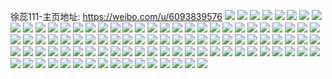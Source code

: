 徐蕊111-主页地址: https://weibo.com/u/6093839576 
![](https://wx4.sinaimg.cn/mw2000/006Ep836ly1h9pm5etkhlj33402c0qv5.jpg) 
![](https://wx4.sinaimg.cn/mw2000/006Ep836ly1h9pm5f9mq0j31mc17rwpa.jpg) 
![](https://wx4.sinaimg.cn/mw2000/006Ep836ly1h9klvimieaj32c02c0x6p.jpg) 
![](https://wx4.sinaimg.cn/mw2000/006Ep836ly1h9klvmaivbj32c02c01kz.jpg) 
![](https://wx4.sinaimg.cn/mw2000/006Ep836ly1h9klvpcdyuj32c02c01ky.jpg) 
![](https://wx4.sinaimg.cn/mw2000/006Ep836ly1h9klvsi4ooj32c02c0u0y.jpg) 
![](https://wx4.sinaimg.cn/mw2000/006Ep836ly1h9klvvkd80j32c02c04qq.jpg) 
![](https://wx4.sinaimg.cn/mw2000/006Ep836ly1h9klvydlkej32c02c01ky.jpg) 
![](https://wx4.sinaimg.cn/mw2000/006Ep836ly1h9klw0q46rj32c02c07wi.jpg) 
![](https://wx4.sinaimg.cn/mw2000/006Ep836ly1h9klvfze0ij31hc0u0net.jpg) 
![](https://wx4.sinaimg.cn/mw2000/006Ep836ly1h9klw1elnjj31ei1eiave.jpg) 
![](https://wx4.sinaimg.cn/mw2000/006Ep836ly1h9kltou2bdj32c02c07wh.jpg) 
![](https://wx4.sinaimg.cn/mw2000/006Ep836ly1h9kltpxr32j32c02c0b29.jpg) 
![](https://wx4.sinaimg.cn/mw2000/006Ep836ly1h9kltqdn49j31ho1hoh5u.jpg) 
![](https://wx4.sinaimg.cn/mw2000/006Ep836ly1h9kltr9uogj32c02c04qp.jpg) 
![](https://wx4.sinaimg.cn/mw2000/006Ep836ly1h9kltsdppmj31rr1rr7wh.jpg) 
![](https://wx4.sinaimg.cn/mw2000/006Ep836ly1h9kltnvm00j30n00n0gq6.jpg) 
![](https://wx4.sinaimg.cn/mw2000/006Ep836ly1h9kl3qiatlj30wi0win6b.jpg) 
![](https://wx4.sinaimg.cn/mw2000/006Ep836ly1h9kl1m9svej30wi1yce21.jpg) 
![](https://wx4.sinaimg.cn/mw2000/006Ep836ly1h9kl1psw4hj30wi1yctx9.jpg) 
![](https://wx4.sinaimg.cn/mw2000/006Ep836ly1h9kl1uhnrcj30wi1yc1k4.jpg) 
![](https://wx4.sinaimg.cn/mw2000/006Ep836ly1h9kl1z9curj30wi1yc4qp.jpg) 
![](https://wx4.sinaimg.cn/mw2000/006Ep836ly1h9kkyjo6cgj30p618qgtk.jpg) 
![](https://wx4.sinaimg.cn/mw2000/006Ep836ly1h9kkszxbm2j32c0340x6q.jpg) 
![](https://wx4.sinaimg.cn/mw2000/006Ep836ly1h9kkt28zv6j32c02c04qr.jpg) 
![](https://wx4.sinaimg.cn/mw2000/006Ep836ly1h9kksx4whxj32c02c07wi.jpg) 
![](https://wx4.sinaimg.cn/mw2000/006Ep836ly1h9kkrpdis3j31d91d9k5s.jpg) 
![](https://wx4.sinaimg.cn/mw2000/006Ep836ly1h9kkrpz7f9j30qq0qq442.jpg) 
![](https://wx4.sinaimg.cn/mw2000/006Ep836ly1h9kkq5fb0oj32c02c0qv6.jpg) 
![](https://wx4.sinaimg.cn/mw2000/006Ep836ly1h9kkq83rfqj32c0340npe.jpg) 
![](https://wx4.sinaimg.cn/mw2000/006Ep836ly1h9kkqa6o8yj32c0340b2a.jpg) 
![](https://wx4.sinaimg.cn/mw2000/006Ep836ly1h9kkqbt0rij32c03407wi.jpg) 
![](https://wx4.sinaimg.cn/mw2000/006Ep836ly1h9kkqd85lij32c0340u0x.jpg) 
![](https://wx4.sinaimg.cn/mw2000/006Ep836ly1h9kkqfc9r8j32c02c0qv5.jpg) 
![](https://wx4.sinaimg.cn/mw2000/006Ep836ly1h9kkqi6fssj32c02c0b2a.jpg) 
![](https://wx4.sinaimg.cn/mw2000/006Ep836ly1h9kkq2vgbnj32c02c0x6p.jpg) 
![](https://wx4.sinaimg.cn/mw2000/006Ep836ly1h9kkqkj8hrj32c0340hdu.jpg) 
![](https://wx4.sinaimg.cn/mw2000/006Ep836ly1h9kkqnb7o1j32c0340hdv.jpg) 
![](https://wx4.sinaimg.cn/mw2000/006Ep836ly1h9kkqpgcghj32c02c04qq.jpg) 
![](https://wx4.sinaimg.cn/mw2000/006Ep836ly1h9kkp2oij3j32by340x6p.jpg) 
![](https://wx4.sinaimg.cn/mw2000/006Ep836ly1h9kkp18jh2j32by33zu0x.jpg) 
![](https://wx4.sinaimg.cn/mw2000/006Ep836ly1h9kkntbh5fj30tr1gw102.jpg) 
![](https://wx4.sinaimg.cn/mw2000/006Ep836ly1h9kknt1a5cj30k00zkad2.jpg) 
![](https://wx4.sinaimg.cn/mw2000/006Ep836ly1h9kknu1rtqj30sv1fb49v.jpg) 
![](https://wx4.sinaimg.cn/mw2000/006Ep836ly1h9kknv078gj32c02c0qv5.jpg) 
![](https://wx4.sinaimg.cn/mw2000/006Ep836ly1h9kkmg4csij30k00zkady.jpg) 
![](https://wx4.sinaimg.cn/mw2000/006Ep836ly1h9kkmpspxzj32c0340hdt.jpg) 
![](https://wx4.sinaimg.cn/mw2000/006Ep836ly1h9kkmqfnw6j30o00o0q83.jpg) 
![](https://wx4.sinaimg.cn/mw2000/006Ep836ly1h9kkmqqdpyj30k00zkwio.jpg) 
![](https://wx4.sinaimg.cn/mw2000/006Ep836ly1h9kkmt5chfj32c0340x6q.jpg) 
![](https://wx4.sinaimg.cn/mw2000/006Ep836ly1h9kkmff4q5j32c02c01kz.jpg) 
![](https://wx4.sinaimg.cn/mw2000/006Ep836ly1h9kkmwa9olj32c0340kjm.jpg) 
![](https://wx4.sinaimg.cn/mw2000/006Ep836ly1h9kkmxkmfdj317q1mc4l2.jpg) 
![](https://wx4.sinaimg.cn/mw2000/006Ep836ly1h9kkjzw81gj32c02c0kjl.jpg) 
![](https://wx4.sinaimg.cn/mw2000/006Ep836ly1h9kkk1uwooj32c02c0npd.jpg) 
![](https://wx4.sinaimg.cn/mw2000/006Ep836ly1h9kkk2i3vbj3197197qdf.jpg) 
![](https://wx4.sinaimg.cn/mw2000/006Ep836ly1h9kkk3t43wj32c02c0kjl.jpg) 
![](https://wx4.sinaimg.cn/mw2000/006Ep836ly1h9kkk58dxqj32c02c0hdt.jpg) 
![](https://wx4.sinaimg.cn/mw2000/006Ep836ly1h9kkk7qf9hj33402c0kjm.jpg) 
![](https://wx4.sinaimg.cn/mw2000/006Ep836ly1h9kkkam2g1j32c0340b2b.jpg) 
![](https://wx4.sinaimg.cn/mw2000/006Ep836ly1h9kkkd659kj32c0340x6p.jpg) 
![](https://wx4.sinaimg.cn/mw2000/006Ep836ly1h9kkkenqsnj32c02c04qq.jpg) 
![](https://wx4.sinaimg.cn/mw2000/006Ep836ly1h9kkkh1b9ej32c02c07wi.jpg) 
![](https://wx4.sinaimg.cn/mw2000/006Ep836ly1h9kkkimoqsj32c02c0b29.jpg) 
![](https://wx4.sinaimg.cn/mw2000/006Ep836ly1h9kkjyq9pgj31l01l0hd1.jpg) 
![](https://wx4.sinaimg.cn/mw2000/006Ep836ly1h9kkkk0yqmj32c02c0npd.jpg) 
![](https://wx4.sinaimg.cn/mw2000/006Ep836ly1h9kkkl8iagj32c02c0npd.jpg) 
![](https://wx4.sinaimg.cn/mw2000/006Ep836ly1h9kkihfov9j32c02c0u0x.jpg) 
![](https://wx4.sinaimg.cn/mw2000/006Ep836ly1h9kkifno51j32c02c0hdt.jpg) 
![](https://wx4.sinaimg.cn/mw2000/006Ep836ly1h9kkihvhzqj30tf0sqq5i.jpg) 
![](https://wx4.sinaimg.cn/mw2000/006Ep836ly1h9kkfskcbcj31ei1eih3w.jpg) 
![](https://wx4.sinaimg.cn/mw2000/006Ep836ly1h9kkft38vcj31ei1ei1b1.jpg) 
![](https://wx4.sinaimg.cn/mw2000/006Ep836ly1h9kkdfjwy6j30u01hcari.jpg) 
![](https://wx4.sinaimg.cn/mw2000/006Ep836ly1h9kkdjl1iqj32c02c04qp.jpg) 
![](https://wx4.sinaimg.cn/mw2000/006Ep836ly1h9kkdkk340j30wi1yangl.jpg) 
![](https://wx4.sinaimg.cn/mw2000/006Ep836ly1h9kkdl1ayfj30u01hcqfl.jpg) 
![](https://wx4.sinaimg.cn/mw2000/006Ep836ly1h9kk8wtp5xj31rs1p0b29.jpg) 
![](https://wx4.sinaimg.cn/mw2000/006Ep836ly1h9kk91jz9wj32c02c01ky.jpg) 
![](https://wx4.sinaimg.cn/mw2000/006Ep836ly1h9kk8uwld1j32c02c01ky.jpg) 
![](https://wx4.sinaimg.cn/mw2000/006Ep836ly1h9kk6pqvb6j32c02c07wh.jpg) 
![](https://wx4.sinaimg.cn/mw2000/006Ep836ly1h9kk6of7lgj32c02c0b29.jpg) 
![](https://wx4.sinaimg.cn/mw2000/006Ep836ly1h9kk6qes25j319v19uqge.jpg) 
![](https://wx4.sinaimg.cn/mw2000/006Ep836ly1h9kk6rfiduj32c02c0e81.jpg) 
![](https://wx4.sinaimg.cn/mw2000/006Ep836ly1h9kk38c0rfj32og2ogb2b.jpg) 
![](https://wx4.sinaimg.cn/mw2000/006Ep836ly1h9kk3cy2b1j33401r0hdt.jpg) 
![](https://wx4.sinaimg.cn/mw2000/006Ep836ly1h9kk33xli1j32c02c0e81.jpg) 
![](https://wx4.sinaimg.cn/mw2000/006Ep836ly1h9kk3ebyugj33402c0e82.jpg) 
![](https://wx4.sinaimg.cn/mw2000/006Ep836ly1h9kk3id8adj31ei1ei1kx.jpg) 
![](https://wx4.sinaimg.cn/mw2000/006Ep836ly1h9kk3km7tjj32c02c04qq.jpg) 
![](https://wx4.sinaimg.cn/mw2000/006Ep836ly1h9kk3kzhcjj30u00u0mz5.jpg) 
![](https://wx4.sinaimg.cn/mw2000/006Ep836ly1h9kk3l63yyj30u00u0mzn.jpg) 
![](https://wx4.sinaimg.cn/mw2000/006Ep836ly1h9kk3ly90dj30yf0yf4cl.jpg) 
![](https://wx4.sinaimg.cn/mw2000/006Ep836ly1h9kk1kqhbxj32c02c07wi.jpg) 
![](https://wx4.sinaimg.cn/mw2000/006Ep836ly1h9kk1nwbkmj32c02c07wi.jpg) 
![](https://wx4.sinaimg.cn/mw2000/006Ep836ly1h9kk1rrcnpj32c0340npe.jpg) 
![](https://wx4.sinaimg.cn/mw2000/006Ep836ly1h9kk208q8fj32c0340u0y.jpg) 
![](https://wx4.sinaimg.cn/mw2000/006Ep836ly1h9kk0ftatcj31ei1ei4qp.jpg) 
![](https://wx4.sinaimg.cn/mw2000/006Ep836ly1h9kk0jarojj32c02c2kjm.jpg) 
![](https://wx4.sinaimg.cn/mw2000/006Ep836ly1h9kk0m4hr2j32c02c2b2a.jpg) 
